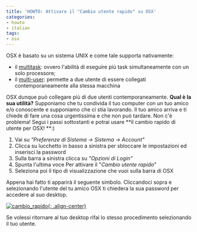 ```yaml
---
title: 'HOWTO: Attivare il "Cambio utente rapido" su OSX'
categories:
- howto
- italian
tags:
- osx
---
```

OSX è basato su un sistema UNIX e come tale supporta nativamente:

  * il [multitask](http://en.wikipedia.org/wiki/Computer_multitasking): ovvero l'abilità di eseguire più task simultaneamente con un solo processore;
  * il [multi-user](http://en.wikipedia.org/wiki/Multi-user): permette a due utente di essere collegati contemporaneamente alla stessa macchina

OSX dunque può collegare più di due utenti contemporaneamente. **Qual è la
sua utilità?** Supponiamo che tu condivida il tuo computer con un tuo amico
e/o conoscente e supponiamo che ci stia lavorando. Il tuo amico arriva e ti
chiede di fare una cosa urgentissima e che non può tardare. Non c'è problema!
Segui i passi sottostanti e potrai usare **il cambio rapido di utente per OSX!
**:)

  1. Vai su _"Preferenze di Sistema -> Sistema -> Account"_
  2. Clicca su lucchetto in basso a sinistra per sbloccare le impostazioni ed inserisci la password
  3. Sulla barra a sinistra clicca su _"Opzioni di Login"_
  4. Spunta l'ultima voce Per attivare il "_Cambio utente rapido_"
  5. Seleziona poi il tipo di visualizzazione che vuoi sulla barra di OSX
    
Appena hai fatto ti apparirà il seguente simbolo. Cliccandoci sopra e
selezionando l'utente del tu amico OSX ti chiedera la sua password per
accedere al suo desktop.

[![cambio_rapido]({{site.url}}/images/cambio_rapido.png){: .align-center}]({{site.url}}/images/cambio_rapido.png)

Se volessi ritornare al tuo desktop rifai lo stesso procedimento selezionando
il tuo utente.

